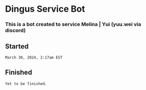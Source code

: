 <h1>Dingus Service Bot
<h3>This is a bot created to service Melina |   Yui (yuu.wei via discord)

## Started
    March 30, 2024, 2:17am EST

## Finished
    Yet to be finished.
